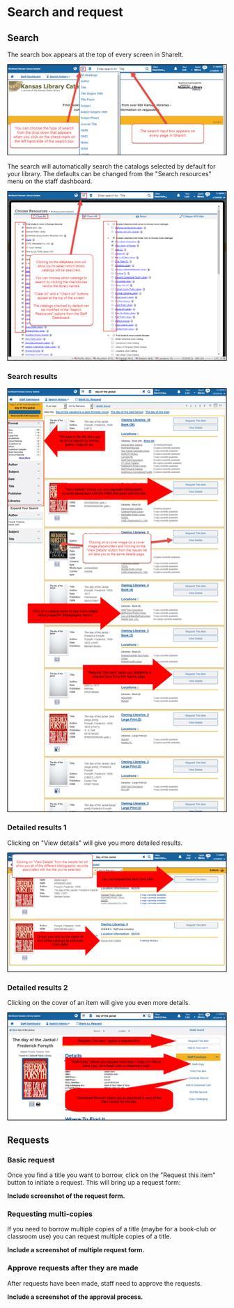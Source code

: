 # Search and request


## Search

The search box appears at the top of every screen in ShareIt.

![Search box](.gitbook/assets/100-searching.jpg)

The search will automatically search the catalogs selected by default for your library.  The defaults can be changed from the "Search resources" menu on the staff dashboard.

![Catalog search defaults](.gitbook/assets/110.jpg)

### Search results

![Search results](.gitbook/assets/120.jpg)

### Detailed results 1

Clicking on "View details" will give you more detailed results.

![Details 1](.gitbook/assets/130.jpg)

### Detailed results 2

Clicking on the cover of an item will give you even more details.

![Details 2](.gitbook/assets/140.jpg)

## Requests

### Basic request

Once you find a title you want to borrow, click on the "Request this item" button to initiate a request.  This will bring up a request form:

__Include screenshot of the request form.__

### Requesting multi-copies

If you need to borrow multiple copies of a title (maybe for a book-club or classroom use) you can request multiple copies of a title.

__Include a screenshot of multiple request form.__

### Approve requests after they are made

After requests have been made, staff need to approve the requests.

__Include a screenshot of the approval process.__
